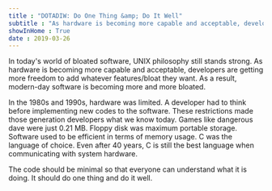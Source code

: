 ```yaml
---
title : "DOTADIW: Do One Thing &amp; Do It Well"
subtitle : "As hardware is becoming more capable and acceptable, developers are getting more freedom to add whatever features/bloat they want. As a result, modern-day software is becoming more and more bloated."
showInHome : True
date : 2019-03-26
---
```


In today's world of bloated software, UNIX philosophy still stands strong. As hardware is becoming more capable and acceptable, developers are getting more freedom to add whatever features/bloat they want. As a result, modern-day software is becoming more and more bloated.  
               
In the 1980s and 1990s, hardware was limited. A developer had to think before implementing new codes to the software. These restrictions made those generation developers what we know today. Games like dangerous dave were just 0.21 MB.  Floppy disk was maximum portable storage. Software used to be efficient in terms of memory usage. C was the language of choice. Even after 40 years, C is still the best language when communicating with system hardware. 
               
The code should be minimal so that everyone can understand what it is doing. It should do one thing and do it well.
